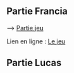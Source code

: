 ## Partie Francia 
--> <a href="https://github.com/97Lucaas/miecolo-laravel/blob/main/resources/views/jeu.blade.php">Partie jeu</a>

Lien en ligne : <a href="https://miecolo.mmibdx.fr/jeu">Le jeu</a>

## Partie Lucas 
